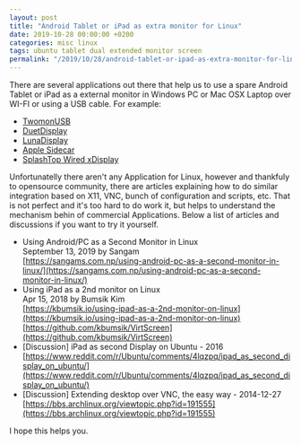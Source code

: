 ```yaml
---
layout: post
title: "Android Tablet or iPad as extra monitor for Linux"
date: 2019-10-28 00:00:00 +0200
categories: misc linux
tags: ubuntu tablet dual extended monitor screen
permalink: "/2019/10/28/android-tablet-or-ipad-as-extra-monitor-for-linux"
---
```

There are several applications out there that help us to use a spare Android Tablet or iPad as a external monitor in Windows PC or Mac OSX Laptop over WI-FI or using a USB cable. For example:
- [TwomonUSB](http://www.easynlight.com/en/twomonusb/)
- [DuetDisplay](https://www.duetdisplay.com/)
- [LunaDisplay](https://lunadisplay.com/)
- [Apple Sidecar](https://support.apple.com/en-gb/HT210380)
- [SplashTop Wired xDisplay](https://www.splashtop.com/wiredxdisplay)
<!-- more -->
Unfortunatelly there aren't any Application for Linux, however and thankfuly to opensource community, there are articles explaining how to do similar integration based on X11, VNC, bunch of configuration and scripts, etc. 
That is not perfect and it's too hard to do work it, but helps to understand the mechanism behin of commercial Applications. 
Below a list of articles and discussions if you want to try it yourself.

- Using Android/PC as a Second Monitor in Linux  
  September 13, 2019 by Sangam  
  [https://sangams.com.np/using-android-pc-as-a-second-monitor-in-linux/](https://sangams.com.np/using-android-pc-as-a-second-monitor-in-linux/)
- Using iPad as a 2nd monitor on Linux  
  Apr 15, 2018 by Bumsik Kim  
  [https://kbumsik.io/using-ipad-as-a-2nd-monitor-on-linux](https://kbumsik.io/using-ipad-as-a-2nd-monitor-on-linux)  
  [https://github.com/kbumsik/VirtScreen](https://github.com/kbumsik/VirtScreen)
- [Discussion] iPad as second Display on Ubuntu - 2016  
  [https://www.reddit.com/r/Ubuntu/comments/4lqzpq/ipad_as_second_display_on_ubuntu/](https://www.reddit.com/r/Ubuntu/comments/4lqzpq/ipad_as_second_display_on_ubuntu/)
- [Discussion] Extending desktop over VNC, the easy way - 2014-12-27   
  [https://bbs.archlinux.org/viewtopic.php?id=191555](https://bbs.archlinux.org/viewtopic.php?id=191555)

I hope this helps you.